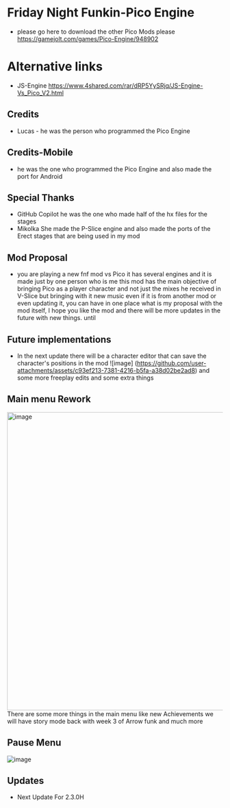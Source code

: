 # Friday Night Funkin-Pico Engine
* please go here to download the other Pico Mods please https://gamejolt.com/games/Pico-Engine/948902

# Alternative links
* JS-Engine https://www.4shared.com/rar/dRP5YySRjq/JS-Engine-Vs_Pico_V2.html

## Credits
* Lucas - he was the person who programmed the Pico Engine
## Credits-Mobile
* he was the one who programmed the Pico Engine and also made the port for Android

## Special Thanks
* GitHub Copilot he was the one who made half of the hx files for the stages
* Mikolka She made the P-Slice engine and also made the ports of the Erect stages that are being used in my mod

## Mod Proposal
* you are playing a new fnf mod vs Pico it has several engines and it is made just by one person who is me this mod has the main objective of bringing Pico as a player character and not just the mixes he received in V-Slice but bringing with it new music even if it is from another mod or even updating it, you can have in one place what is my proposal with the mod itself, I hope you like the mod and there will be more updates in the future with new things. until

## Future implementations
* In the next update there will be a character editor that can save the character's positions in the mod ![image]                                      (https://github.com/user-attachments/assets/c93ef213-7381-4216-b5fa-a38d02be2ad8)
and some more freeplay edits and some extra things

## Main menu Rework
<img width="1357" height="696" alt="image" src="https://github.com/user-attachments/assets/3aac2542-36aa-4676-92d1-b7d9a5fe284a" />
There are some more things in the main menu like new Achievements
we will have story mode back with week 3 of Arrow funk and much more

## Pause Menu
![image](https://github.com/user-attachments/assets/cfde74b0-1ca0-4d73-8560-ce0028e44583)
## Updates
* Next Update For 2.3.0H
